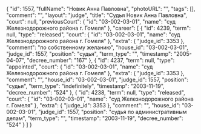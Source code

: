 {
    "id": 1557,
    "fullName": "Новик Анна Павловна",
    "photoURL": "",
    "tags": [],
    "comment": "",
    "layout": "judge",
    "title": "Судья Новик Анна Павловна",
    "court": null,
    "previousCourt": {
        "id": "03-002-03-01",
        "name": "суд Железнодорожного района г. Гомеля"
    },
    "career": [
        {
            "id": 4239,
            "term": null,
            "type": "released",
            "court": {
                "id": "03-002-03-01",
                "name": "суд Железнодорожного района г. Гомеля"
            },
            "extra": {
                "judge_id": 3353
            },
            "comment": "по собственному желанию",
            "house_id": "03-002-03-01",
            "judge_id": 1557,
            "position": "судья",
            "term_type": "",
            "timestamp": "2005-04-07",
            "decree_number": "167"
        },
        {
            "id": 4237,
            "term": null,
            "type": "appointed",
            "court": {
                "id": "03-002-03-01",
                "name": "суд Железнодорожного района г. Гомеля"
            },
            "extra": {
                "judge_id": 3353
            },
            "comment": "",
            "house_id": "03-002-03-01",
            "judge_id": 1557,
            "position": "судья",
            "term_type": "indefinitely",
            "timestamp": "2003-11-19",
            "decree_number": "524"
        },
        {
            "id": 4238,
            "term": null,
            "type": "released",
            "court": {
                "id": "03-002-03-01",
                "name": "суд Железнодорожного района г. Гомеля"
            },
            "extra": {
                "judge_id": 3353
            },
            "comment": "",
            "house_id": "03-002-03-01",
            "judge_id": 1557,
            "position": "судья по административным делам",
            "term_type": "",
            "timestamp": "2003-11-19",
            "decree_number": "524"
        }
    ]
}